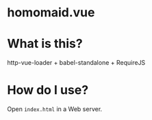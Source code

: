 homomaid.vue
============

# What is this?

http-vue-loader + babel-standalone + RequireJS

# How do I use?

Open `index.html` in a Web server.
